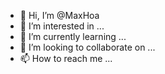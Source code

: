 - 👋 Hi, I’m @MaxHoa
- 👀 I’m interested in ...
- 🌱 I’m currently learning ...
- 💞️ I’m looking to collaborate on ...
- 📫 How to reach me ...

<!---
MaxHoa/MaxHoa is a ✨ special ✨ repository because its `README.md` (this file) appears on your GitHub profile.
You can click the Preview link to take a look at your changes.
--->

